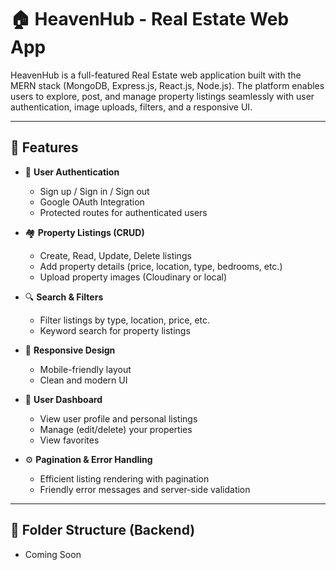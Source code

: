# 🏠 HeavenHub - Real Estate Web App

HeavenHub is a full-featured Real Estate web application built with the MERN stack (MongoDB, Express.js, React.js, Node.js). The platform enables users to explore, post, and manage property listings seamlessly with user authentication, image uploads, filters, and a responsive UI.

---

## 🚀 Features

- 🔐 **User Authentication**
  - Sign up / Sign in / Sign out
  - Google OAuth Integration
  - Protected routes for authenticated users

- 🏘️ **Property Listings (CRUD)**
  - Create, Read, Update, Delete listings
  - Add property details (price, location, type, bedrooms, etc.)
  - Upload property images (Cloudinary or local)

- 🔍 **Search & Filters**
  - Filter listings by type, location, price, etc.
  - Keyword search for property listings

- 📱 **Responsive Design**
  - Mobile-friendly layout
  - Clean and modern UI

- 🧭 **User Dashboard**
  - View user profile and personal listings
  - Manage (edit/delete) your properties
  - View favorites

- ⚙️ **Pagination & Error Handling**
  - Efficient listing rendering with pagination
  - Friendly error messages and server-side validation

---

## 📁 Folder Structure (Backend)

- Coming Soon
